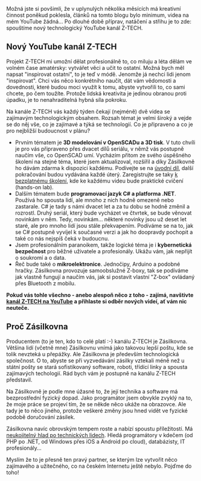 <!-- dcterms:title = Se Zásilkovnou spouštíme nový technologický kanál Z-TECH -->
<!-- dcterms:abstract = Možná jste si povšimli, že v uplynulých několika měsících má kreativní činnost poněkud poklesla, článků na tomto blogu bylo minimum, videa na mém YouTube žádná...  Po dlouhé době příprav, natáčení a střihu je to zde: spouštíme nový technologický YouTube kanál Z-TECH. A začínáme bezplatným školením 3D modelování v OpenSCADu. -->
<!-- dcterms:creator = Michal Altair Valášek -->
<!-- x4w:pictureUrl = /perex-pictures/logo-ztech.svg -->
<!-- x4w:pictureWidth = 150 -->
<!-- x4w:pictureHeight = 150 -->
<!-- x4w:coverUrl = /cover-pictures/20210817-ztech-launch.jpg-->
<!-- x4w:category = Z-TECH -->
<!-- x4w:category = Bastlení -->
<!-- x4w:category = 3D tisk -->
<!-- dcterms:date = 2021-08-17 -->

Možná jste si povšimli, že v uplynulých několika měsících má kreativní činnost poněkud poklesla, článků na tomto blogu bylo minimum, videa na mém YouTube žádná...  Po dlouhé době příprav, natáčení a střihu je to zde: spouštíme nový technologický YouTube kanál Z-TECH.

## Nový YouTube kanál Z-TECH

Projekt Z-TECH mi umožní dělat profesionálně to, co miluju a léta dělám ve volném čase amatérsky: vytvářet věci a učit to ostatní. Možná bych měl napsat "inspirovat ostatní", to je teď v módě. Jenomže já nechci lidi jenom "inspirovat". Chci vás něco konkrétního naučit, dát vám vědomosti a dovednosti, které budou moci využít k tomu, abyste vytvořili to, co sami chcete, po čem toužíte. Protože lidská kreativita je jedinou obranou proti úpadku, je to nenahraditelná hybná síla pokroku.

Na kanále Z-TECH vás každý týden čekají (nejméně) dvě videa se zajímavým technologickým obsahem. Rozsah témat je velmi široký a vejde se do něj vše, co je zajímavé a týká se technologií. Co je připraveno a co je pro nejbližší budoucnost v plánu?

* Prvním tématem je **3D modelování v OpenSCADu a 3D tisk**. V tuto chvíli je pro vás připraveno přes dvacet dílů seriálu, v němž vás postupně naučím vše, co OpenSCAD umí. Vycházím přitom ze svého úspěšného školení na stejné téma, které jsem aktualizoval, rozšířil a díky Zásilkovně ho dávám zdarma k dispozici každému. Podívejte se na [úvodní díl](https://youtu.be/7562pU6gDyo), další pokračování budou vydávána každé úterý. Zaregistrujte se taky [k bezplatnému školení](https://go.ztech.cz/OPENSCAD), kde ke každému videu bude praktické cvičení (hands-on lab).
* Dalším tématem bude **programovací jazyk C# a platforma .NET**. Používá ho spousta lidí, ale mnoho z nich hodně omezeně nebo zastarale. C# je tady s námi dvacet let a za tu dobu se hodně změnil a rozrostl. Druhý seriál, který bude vycházet ve čtvrtek, se bude věnovat novinkám v něm. Tedy, novinkám... některé novinky jsou už deset let staré, ale pro mnoho lidí jsou stále překvapením. Podíváme se na to, jak se C# postupně vyvíjel k současné verzi a jak ho doopravdy pochopit a také co nás nejspíš čeká v budoucnu.
* Jsem profesionálním paranoikem, takže logické téma je i **kybernetická bezpečnost** pro běžné uživatele a profesionály. Ukážu vám, jak nepřijít o soukromí a o data.
* Řeč bude také o **mikroelektronice**. Jednočipy, Arduino a podobné hračky. Zásilkovna provozuje samoobslužné Z-boxy, tak se podíváme jak vlastně fungují a naučím vás, jak si postavit vlastní "Z-box" ovládaný přes Bluetooth z mobilu.

**Pokud vás tohle všechno - anebo alespoň něco z toho - zajímá, navštivte [kanál Z-TECH na YouTube](https://www.youtube.com/channel/UCsfmvtiR2GSTYAeUvl1BvGA) a přihlaste si odběr nových videí, ať vám nic neuteče.**

## Proč Zásilkovna

Producentem (to je ten, kdo to celé platí :-) kanálu Z-TECH je Zásilkovna. Většina lidí (včetně mne) Zásilkovnu vnímá jako takovou lepší poštu, kde se tolik nevzteká u přepážky. Ale Zásilkovna je především technologická společnost. O to, abyste se při vyzvedávání zásilky vztekali méně než u státní pošty se stará sofistikovaný software, roboti, třídící linky a spousta zajímavých techologií. Rád bych vám je postupně na kanálu Z-TECH představil.

Na Zásilkovně je podle mne úžasné to, že její technika a software má bezprostřední fyzický dopad. Jako programátor jsem obvykle zvyklý na to, že moje práce se projeví tím, že se někde něco ukáže na obrazovce. Ale tady je to něco jiného, protože veškeré změny jsou hned vidět ve fyzické podobě doručování zásilek.

Zásilkovna navíc obrovským tempem roste a nabízí spoustu příležitostí. Má [neukojitelný hlad po technických lidech](https://ats.nalgoo.com/en/gate/packeta/positions/). Hledá programátory v kdečem (od PHP po .NET, od Windows přes iOS a Android po cloud), databázisty, IT profesionály...

Myslím že to je přesně ten pravý partner, se kterým lze vytvořit něco zajímavého a užitečného, co na českém Internetu ještě nebylo. Pojďme do toho!